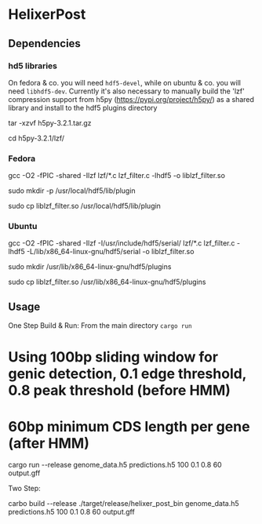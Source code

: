 # HelixerPost
## Dependencies
### hd5 libraries
On fedora & co. you will need `hdf5-devel`, while on ubuntu & co. you will need `libhdf5-dev`.
Currently it's also necessary to manually build the 'lzf' compression support from h5py (https://pypi.org/project/h5py/) as a shared library and install to the hdf5 plugins directory

tar -xzvf h5py-3.2.1.tar.gz 

cd h5py-3.2.1/lzf/

### Fedora
gcc -O2 -fPIC -shared -Ilzf lzf/*.c lzf_filter.c -lhdf5 -o liblzf_filter.so

sudo mkdir -p /usr/local/hdf5/lib/plugin

sudo cp liblzf_filter.so /usr/local/hdf5/lib/plugin

### Ubuntu
gcc -O2 -fPIC -shared -Ilzf -I/usr/include/hdf5/serial/ lzf/*.c lzf_filter.c -lhdf5 -L/lib/x86_64-linux-gnu/hdf5/serial -o liblzf_filter.so

sudo mkdir /usr/lib/x86_64-linux-gnu/hdf5/plugins

sudo cp liblzf_filter.so /usr/lib/x86_64-linux-gnu/hdf5/plugins



## Usage
One Step Build & Run: From the main directory `cargo run` 

# Using 100bp sliding window for genic detection, 0.1 edge threshold, 0.8 peak threshold (before HMM)
# 60bp minimum CDS length per gene (after HMM)

cargo run --release genome_data.h5 predictions.h5 100 0.1 0.8 60 output.gff

Two Step: 

carbo build --release
./target/release/helixer_post_bin genome_data.h5 predictions.h5 100 0.1 0.8 60 output.gff


